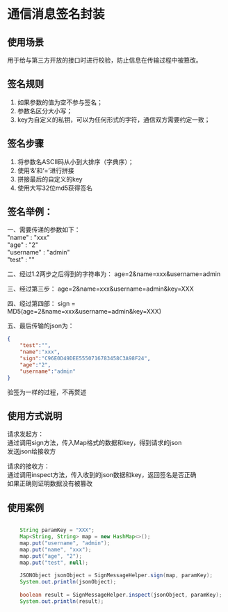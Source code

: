 # 通信消息签名封装

## 使用场景
用于给与第三方开放的接口时进行校验，防止信息在传输过程中被篡改。

## 签名规则
1. 如果参数的值为空不参与签名；  
2. 参数名区分大小写；
3. key为自定义的私钥，可以为任何形式的字符，通信双方需要约定一致；

## 签名步骤
1. 将参数名ASCII码从小到大排序（字典序）；
2. 使用‘&’和‘=’进行拼接
3. 拼接最后的自定义的key
4. 使用大写32位md5获得签名

## 签名举例：  
一、需要传递的参数如下：   
"name" : "xxx"  
"age" : "2"  
"username" : "admin"  
"test" : ""  

二、经过1.2两步之后得到的字符串为： age=2&name=xxx&username=admin  

三、经过第三步：
age=2&name=xxx&username=admin&key=XXX

四、经过第四部：
sign = MD5(age=2&name=xxx&username=admin&key=XXX)

五、最后传输的json为：

````json
{   
    "test":"",
    "name":"xxx",
    "sign":"C96E0D49DEE5550716783458C3A98F24",
    "age":"2",
    "username":"admin"
}
````

验签为一样的过程，不再赘述

## 使用方式说明
请求发起方：  
通过调用sign方法，传入Map格式的数据和key，得到请求的json  
发送json给接收方  

请求的接收方：  
通过调用inspect方法，传入收到的json数据和key，返回签名是否正确  
如果正确则证明数据没有被篡改

## 使用案例

```java

    String paramKey = "XXX";
    Map<String, String> map = new HashMap<>();
    map.put("username", "admin");
    map.put("name", "xxx");
    map.put("age", "2");
    map.put("test", null);
    
    JSONObject jsonObject = SignMessageHelper.sign(map, paramKey);
    System.out.println(jsonObject);
    
    boolean result = SignMessageHelper.inspect(jsonObject, paramKey);
    System.out.println(result);

````


